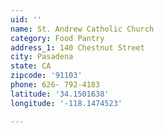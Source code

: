 ```yaml
---
uid: ''
name: St. Andrew Catholic Church
category: Food Pantry
address_1: 140 Chestnut Street
city: Pasadena
state: CA
zipcode: '91103'
phone: 626- 792-4183
latitude: '34.1501638'
longitude: '-118.1474523'

---
```

